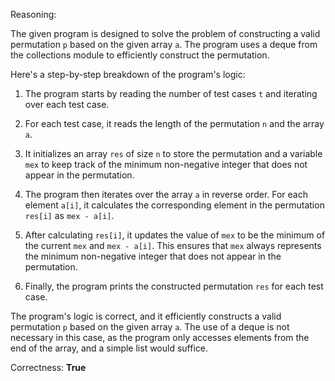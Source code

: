 Reasoning:

The given program is designed to solve the problem of constructing a valid permutation `p` based on the given array `a`. The program uses a deque from the collections module to efficiently construct the permutation.

Here's a step-by-step breakdown of the program's logic:

1. The program starts by reading the number of test cases `t` and iterating over each test case.

2. For each test case, it reads the length of the permutation `n` and the array `a`.

3. It initializes an array `res` of size `n` to store the permutation and a variable `mex` to keep track of the minimum non-negative integer that does not appear in the permutation.

4. The program then iterates over the array `a` in reverse order. For each element `a[i]`, it calculates the corresponding element in the permutation `res[i]` as `mex - a[i]`.

5. After calculating `res[i]`, it updates the value of `mex` to be the minimum of the current `mex` and `mex - a[i]`. This ensures that `mex` always represents the minimum non-negative integer that does not appear in the permutation.

6. Finally, the program prints the constructed permutation `res` for each test case.

The program's logic is correct, and it efficiently constructs a valid permutation `p` based on the given array `a`. The use of a deque is not necessary in this case, as the program only accesses elements from the end of the array, and a simple list would suffice.

Correctness: **True**